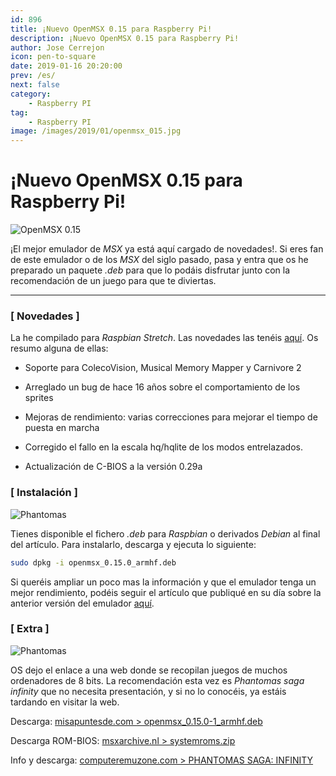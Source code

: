 ```yaml
---
id: 896
title: ¡Nuevo OpenMSX 0.15 para Raspberry Pi!
description: ¡Nuevo OpenMSX 0.15 para Raspberry Pi!
author: Jose Cerrejon
icon: pen-to-square
date: 2019-01-16 20:20:00
prev: /es/
next: false
category:
    - Raspberry PI
tag:
    - Raspberry PI
image: /images/2019/01/openmsx_015.jpg
---
```


# ¡Nuevo OpenMSX 0.15 para Raspberry Pi!

![OpenMSX 0.15](/images/2019/01/openmsx_015.jpg "OpenMSX 0.15")

¡El mejor emulador de _MSX_ ya está aquí cargado de novedades!. Si eres fan de este emulador o de los _MSX_ del siglo pasado, pasa y entra que os he preparado un paquete _.deb_ para que lo podáis disfrutar junto con la recomendación de un juego para que te diviertas.

---

### [ Novedades ]

La he compilado para _Raspbian Stretch_. Las novedades las tenéis [aquí](https://raw.githubusercontent.com/openMSX/openMSX/RELEASE_0_15_0/doc/release-notes.txt). Os resumo alguna de ellas:

-   Soporte para ColecoVision, Musical Memory Mapper y Carnivore 2

-   Arreglado un bug de hace 16 años sobre el comportamiento de los sprites

-   Mejoras de rendimiento: varias correcciones para mejorar el tiempo de puesta en marcha

-   Corregido el fallo en la escala hq/hqlite de los modos entrelazados.

-   Actualización de C-BIOS a la versión 0.29a

### [ Instalación ]

![Phantomas](/images/2019/01/Infinity2.png)

Tienes disponible el fichero _.deb_ para _Raspbian_ o derivados _Debian_ al final del artículo. Para instalarlo, descarga y ejecuta lo siguiente:

```bash
sudo dpkg -i openmsx_0.15.0_armhf.deb
```

Si queréis ampliar un poco mas la información y que el emulador tenga un mejor rendimiento, podéis seguir el artículo que publiqué en su día sobre la anterior versión del emulador [aquí](/post.php?id=843).

### [ Extra ]

![Phantomas](/images/2019/01/Infinity.jpg)

OS dejo el enlace a una web donde se recopilan juegos de muchos ordenadores de 8 bits. La recomendación esta vez es _Phantomas saga infinity_ que no necesita presentación, y si no lo conocéis, ya estáis tardando en visitar la web.

Descarga: [misapuntesde.com > openmsx_0.15.0-1_armhf.deb](/res/openmsx_0.15.0-1_armhf.deb)

Descarga ROM-BIOS: [msxarchive.nl > systemroms.zip](https://www.msxarchive.nl/pub/msx/emulator/openMSX/systemroms.zip)

Info y descarga: [computeremuzone.com > PHANTOMAS SAGA: INFINITY](https://computeremuzone.com/ficha.php?id=10&l=es)
